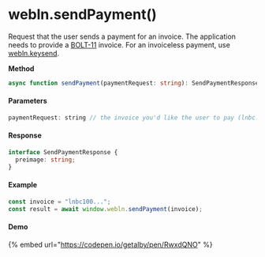# webln.sendPayment()

Request that the user sends a payment for an invoice. The application needs to provide a [BOLT-11](https://github.com/lightningnetwork/lightning-rfc/blob/master/11-payment-encoding.md) invoice. For an invoiceless payment, use [webln.keysend](webln.keysend.md).

**Method**

```typescript
async function sendPayment(paymentRequest: string): SendPaymentResponse;
```

#### Parameters

```javascript
paymentRequest: string // the invoice you'd like the user to pay (lnbc...)
```

#### Response

```typescript
interface SendPaymentResponse {
  preimage: string;
}
```

#### Example

```typescript
const invoice = "lnbc100...";
const result = await window.webln.sendPayment(invoice);
```

#### Demo

{% embed url="https://codepen.io/getalby/pen/RwxdQNO" %}
